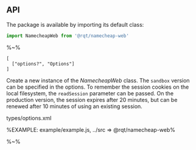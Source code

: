 ## API

The package is available by importing its default class:

```js
import NamecheapWeb from '@rqt/namecheap-web'
```

%~%

```## constructor => NamecheapWeb
[
  ["options?", "Options"]
]
```

Create a new instance of the _NamecheapWeb_ class. The `sandbox` version can be specified in the options. To remember the session cookies on the local filesystem, the `readSession` parameter can be passed. On the production version, the session expires after 20 minutes, but can be renewed after 10 minutes of using an existing session.

<typedef narrow>types/options.xml</typedef>

%EXAMPLE: example/example.js, ../src => @rqt/namecheap-web%

<!-- %FORK-json5 example example/example% -->

%~%